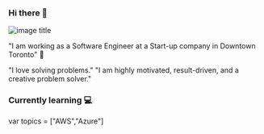 ### Hi there 👋
![image title](https://rushter.com/counter.svg)

"I am working as a Software Engineer at a Start-up company in Downtown Toronto" :space_invader:

"I love solving problems."
"I am highly motivated, result-driven, and a creative problem solver."

### Currently learning :computer:

var topics = ["AWS","Azure"] 





